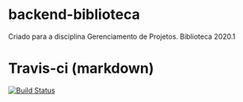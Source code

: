# backend-biblioteca
Criado para a disciplina Gerenciamento de Projetos. Biblioteca 2020.1

# Travis-ci (markdown)
[![Build Status](https://travis-ci.org/williams-carlos/backend-biblioteca.svg?branch=master)](https://travis-ci.org/williams-carlos/backend-biblioteca)

